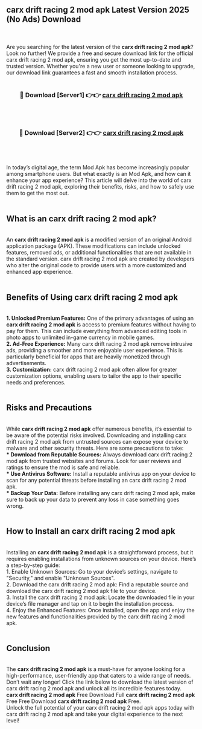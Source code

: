 ## carx drift racing 2 mod apk Latest Version 2025 (No Ads) Download
<br><br>
Are you searching for the latest version of the <strong>carx drift racing 2 mod apk</strong>? Look no further! We provide a free and secure download link for the official carx drift racing 2 mod apk, ensuring you get the most up-to-date and trusted version. Whether you're a new user or someone looking to upgrade, our download link guarantees a fast and smooth installation process.
<br>
<br>
<div align="center">
<h3>🔴 Download [Server1] 👉👉 <a href="https://modyolo.store/carx_drift_racing_2_mod_apk">carx drift racing 2 mod apk</a></h3><br>
<br>
<h3>🔴 Download [Server2] 👉👉 <a href="https://modyolo.store/carx_drift_racing_2_mod_apk">carx drift racing 2 mod apk</a></h3><br>
</div>
<br>
<br>
In today’s digital age, the term Mod Apk has become increasingly popular among smartphone users. But what exactly is an Mod Apk, and how can it enhance your app experience? This article will delve into the world of carx drift racing 2 mod apk, exploring their benefits, risks, and how to safely use them to get the most out.
<br>
<br>
<h2>What is an carx drift racing 2 mod apk?</h2>
<br>
An <strong>carx drift racing 2 mod apk</strong> is a modified version of an original Android application package (APK). These modifications can include unlocked features, removed ads, or additional functionalities that are not available in the standard version. carx drift racing 2 mod apk are created by developers who alter the original code to provide users with a more customized and enhanced app experience.
<br>
<br>
<h2>Benefits of Using carx drift racing 2 mod apk</h2>
<br>
<strong> 1. Unlocked Premium Features:</strong> One of the primary advantages of using an <strong>carx drift racing 2 mod apk</strong> is access to premium features without having to pay for them. This can include everything from advanced editing tools in photo apps to unlimited in-game currency in mobile games.
<br>
<strong> 2. Ad-Free Experience:</strong> Many carx drift racing 2 mod apk remove intrusive ads, providing a smoother and more enjoyable user experience. This is particularly beneficial for apps that are heavily monetized through advertisements.
<br>
<strong> 3. Customization:</strong> carx drift racing 2 mod apk often allow for greater customization options, enabling users to tailor the app to their specific needs and preferences.
<br>
<br>
<h2>Risks and Precautions</h2>
<br>
While <strong>carx drift racing 2 mod apk</strong> offer numerous benefits, it’s essential to be aware of the potential risks involved. Downloading and installing carx drift racing 2 mod apk from untrusted sources can expose your device to malware and other security threats. Here are some precautions to take:
<br>
<strong> * Download from Reputable Sources:</strong> Always download carx drift racing 2 mod apk from trusted websites and forums. Look for user reviews and ratings to ensure the mod is safe and reliable.
<br>
<strong> * Use Antivirus Software:</strong> Install a reputable antivirus app on your device to scan for any potential threats before installing an carx drift racing 2 mod apk.
<br>
<strong> * Backup Your Data:</strong> Before installing any carx drift racing 2 mod apk, make sure to back up your data to prevent any loss in case something goes wrong.
<br>
<br>
<h2>How to Install an carx drift racing 2 mod apk</h2>
<br>
Installing an <strong>carx drift racing 2 mod apk</strong> is a straightforward process, but it requires enabling installations from unknown sources on your device. Here’s a step-by-step guide:
<br>
 1. Enable Unknown Sources: Go to your device’s settings, navigate to "Security," and enable "Unknown Sources".
<br>
 2. Download the carx drift racing 2 mod apk: Find a reputable source and download the carx drift racing 2 mod apk file to your device.
<br>
 3. Install the carx drift racing 2 mod apk: Locate the downloaded file in your device’s file manager and tap on it to begin the installation process.
<br>
 4. Enjoy the Enhanced Features: Once installed, open the app and enjoy the new features and functionalities provided by the carx drift racing 2 mod apk.
<br>
<br>
<h2><strong>Conclusion</strong></h2>
<br>
The <strong>carx drift racing 2 mod apk</strong> is a must-have for anyone looking for a high-performance, user-friendly app that caters to a wide range of needs. Don’t wait any longer! Click the link below to download the latest version of carx drift racing 2 mod apk and unlock all its incredible features today.
<br>
<strong>carx drift racing 2 mod apk</strong> Free Download Full <strong>carx drift racing 2 mod apk</strong> Free Free Download <strong>carx drift racing 2 mod apk</strong> Free.
<br>
Unlock the full potential of your carx drift racing 2 mod apk apps today with carx drift racing 2 mod apk and take your digital experience to the next level!

